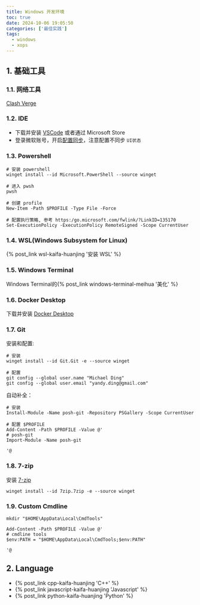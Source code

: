 ```yaml
---
title: Windows 开发环境
toc: true
date: 2024-10-06 19:05:50
categories: ['最佳实践']
tags:
  - windows
  - xops
---
```



## 1. 基础工具

### 1.1. 网络工具

[Clash Verge](https://clashverge.net/)

### 1.2. IDE

- 下载并安装 [VSCode](https://code.visualstudio.com/) 或者通过 Microsoft Store
- 登录微软账号，开启[配置同步](https://code.visualstudio.com/docs/editor/settings-sync)，注意配置不同步 `UI状态`

### 1.3. Powershell

```pwsh
# 安装 powershell
winget install --id Microsoft.PowerShell --source winget

# 进入 pwsh
pwsh

# 创建 profile
New-Item -Path $PROFILE -Type File -Force

# 配置执行策略, 参考 https:/go.microsoft.com/fwlink/?LinkID=135170
Set-ExecutionPolicy -ExecutionPolicy RemoteSigned -Scope CurrentUser
```

<!-- more -->

### 1.4. WSL(Windows Subsystem for Linux)

{% post_link wsl-kaifa-huanjing '安装 WSL' %}

### 1.5. Windows Terminal

Windows Terminal的{% post_link windows-terminal-meihua '美化' %}


### 1.6. Docker Desktop

下载并安装 [Docker Desktop](https://docs.docker.com/desktop/)

### 1.7. Git

安装和配置:

```pwsh
# 安装
winget install --id Git.Git -e --source winget

# 配置
git config --global user.name "Michael Ding"
git config --global user.email "yandy.ding@gmail.com"
```

自动补全：

```pwsh
# 安装
Install-Module -Name posh-git -Repository PSGallery -Scope CurrentUser

# 配置 $PROFILE
Add-Content -Path $PROFILE -Value @'
# posh-git
Import-Module -Name posh-git

'@
```

### 1.8. 7-zip

安装 [7-zip](https://sparanoid.com/lab/7z/)

```pwsh
winget install --id 7zip.7zip -e --source winget
```

### 1.9. Custom Cmdline

```pwsh
mkdir "$HOME\AppData\Local\CmdTools"

Add-Content -Path $PROFILE -Value @'
# cmdline tools
$env:PATH = "$HOME\AppData\Local\CmdTools;$env:PATH"

'@
```

## 2. Language

- {% post_link cpp-kaifa-huanjing 'C++' %}
- {% post_link javascript-kaifa-huanjing 'Javascript' %}
- {% post_link python-kaifa-huanjing 'Python' %}

